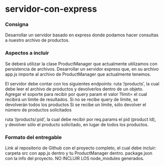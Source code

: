 # servidor-con-express

### Consigna
Desarrollar un servidor basado en express donde podamos hacer consultas a nuestro archivo de productos.

### Aspectos a incluir

Se deberá utilizar la clase ProductManager que actualmente utilizamos con persistencia de archivos. 
Desarrollar un servidor express que, en su archivo app.js importe al archivo de ProductManager que actualmente tenemos.

El servidor debe contar con los siguientes endpoints:
ruta ‘/products’, la cual debe leer el archivo de productos y devolverlos dentro de un objeto. Agregar el soporte para recibir por query param el valor ?limit= el cual recibirá un límite de resultados.
Si no se recibe query de límite, se devolverán todos los productos
Si se recibe un límite, sólo devolver el número de productos solicitados

ruta ‘/products/:pid’, la cual debe recibir por req.params el pid (product Id), y devolver sólo el producto solicitado, en lugar de todos los productos. 

### Formato del entregable
Link al repositorio de Github con el proyecto completo, el cual debe incluir:
carpeta src con app.js dentro y tu ProductManager dentro.
package.json con la info del proyecto.
NO INCLUIR LOS node_modules generados.
